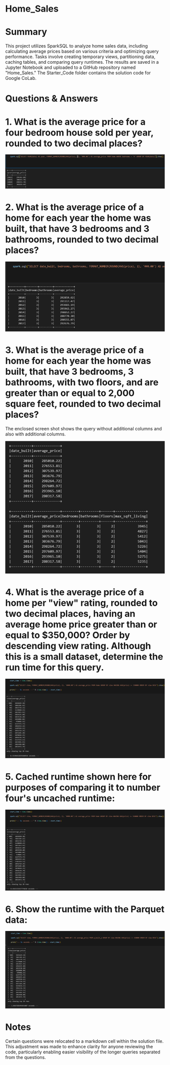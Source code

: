 # Home_Sales

# Summary

This project utilizes SparkSQL to analyze home sales data, including calculating average prices based on various criteria and optimizing query performance. Tasks involve creating temporary views, partitioning data, caching tables, and comparing query runtimes. The results are saved in a Jupyter Notebook and uploaded to a GitHub repository named "Home_Sales."
The Starter_Code folder contains the solution code for Google CoLab. 

# Questions & Answers

# 1. What is the average price for a four bedroom house sold per year, rounded to two decimal places?

![alt text](Screenshots/question_1.png)

# 2. What is the average price of a home for each year the home was built, that have 3 bedrooms and 3 bathrooms, rounded to two decimal places?

![alt text](Screenshots/2.png)

# 3. What is the average price of a home for each year the home was built, that have 3 bedrooms, 3 bathrooms, with two floors, and are greater than or equal to 2,000 square feet, rounded to two decimal places? 

The enclosed screen shot shows the query without additional columns and also with additional columns. 

![alt text](Screenshots/3.png)

# 4. What is the average price of a home per "view" rating, rounded to two decimal places, having an average home price greater than or equal to $350,000? Order by descending view rating. Although this is a small dataset, determine the run time for this query.

![alt text](Screenshots/4.png)

# 5. Cached runtime shown here for purposes of comparing it to number four's uncached runtime: 

![alt text](Screenshots/5.png)

# 6. Show the runtime with the Parquet data:

![alt text](Screenshots/6.png)

# Notes
Certain questions were relocated to a markdown cell within the solution file. 
This adjustment was made to enhance clarity for anyone reviewing the code, particularly 
enabling easier visibility of the longer queries separated from the questions.
